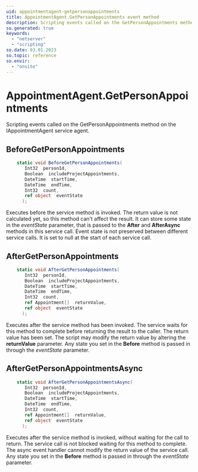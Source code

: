 ```yaml
---
uid: appointmentagent-getpersonappointments
title: AppointmentAgent.GetPersonAppointments event method
description: Scripting events called on the GetPersonAppointments method on the AppointmentAgent service agent.
so.generated: true
keywords:
  - "netserver"
  - "scripting"
so.date: 03.01.2023
so.topic: reference
so.envir:
  - "onsite"
---
```

# AppointmentAgent.GetPersonAppointments

Scripting events called on the <see cref='M:SuperOffice.CRM.Services.IAppointmentAgent.GetPersonAppointments'>GetPersonAppointments</see> method on the <see cref='IAppointmentAgent'>IAppointmentAgent</see>  service agent.

## BeforeGetPersonAppointments
```cs
    static void BeforeGetPersonAppointments(
       Int32  personId,
       Boolean  includeProjectAppointments,
       DateTime  startTime,
       DateTime  endTime,
       Int32  count,
       ref object  eventState
      );
```
Executes before the service method is invoked.
The return value is not calculated yet, so this method can't affect the result.
It can store some state in the *eventState* parameter, that is passed to the **After** and **AfterAsync** methods in this service call.
Event state is not preserved between different service calls. It is set to null at the start of each service call.
## AfterGetPersonAppointments
```cs
    static void AfterGetPersonAppointments(
       Int32  personId,
       Boolean  includeProjectAppointments,
       DateTime  startTime,
       DateTime  endTime,
       Int32  count,
       ref Appointment[]  returnValue,
       ref object  eventState
      );
```
Executes after the service method has been invoked. The service waits for this method to complete before returning the result to the caller.
The return value has been set. The script may modify the return value by altering the **returnValue** parameter.
Any state you set in the **Before** method is passed in through the *eventState* parameter.
## AfterGetPersonAppointmentsAsync
```cs
    static void AfterGetPersonAppointmentsAsync(
       Int32  personId,
       Boolean  includeProjectAppointments,
       DateTime  startTime,
       DateTime  endTime,
       Int32  count,
       ref Appointment[]  returnValue,
       ref object  eventState
      );
```
Executes after the service method is invoked, without waiting for the call to return.
The service call is not blocked waiting for this method to complete.
The async event handler cannot modify the return value of the service call.
Any state you set in the **Before** method is passed in through the *eventState* parameter.

